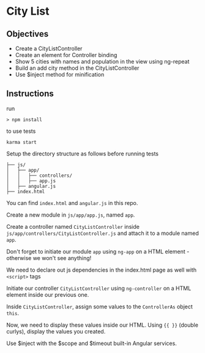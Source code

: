 # City List

## Objectives

- Create a CityListController
- Create an element for Controller binding
- Show 5 cities with names and population in the view using ng-repeat
- Build an add city method in the CityListController
- Use $inject method for minification

## Instructions

run
```
> npm install
```
to use tests
```
karma start
```

Setup the directory structure as follows before running tests

```
├── js/
│   ├── app/
│   │   ├── controllers/
│   │   ├── app.js
│   ├── angular.js
├── index.html

```

You can find `index.html` and `angular.js` in this repo.

Create a new module in `js/app/app.js`, named `app`.

Create a controller named `CityListController` inside `js/app/controllers/CityListController.js` and attach it to a module named `app`.

Don't forget to initiate our module `app` using `ng-app` on a HTML element - otherwise we won't see anything!

We need to declare out js dependencies in the index.html page as well with `<script>` tags

Initiate our controller `CityListController` using `ng-controller` on a HTML element inside our previous one.

Inside `CityListController`, assign some values to the `ControllerAs` object `this`.

Now, we need to display these values inside our HTML. Using `{{ }}` (double curlys), display the values you created.

Use $inject with the $scope and $timeout built-in Angular services.
